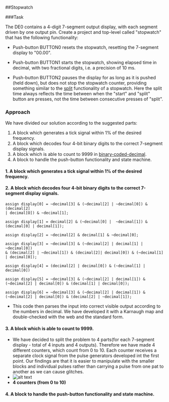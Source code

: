 ##Stopwatch

###Task

The DE0 contains a 4-digit 7-segment output display,
with each segment driven by one output pin. Create
a project and top-level called "stopwatch" that has
the following functionality:

- Push-button BUTTON0 resets the stopwatch,
  resetting the 7-segment display to "00.00".

- Push-button BUTTON1 starts the stopwatch,
  showing elapsed time in decimal, with two
  fractional digits, i.e. a precision of 10 ms.

- Push-button BUTTON2 pauses the display for as
  long as it is pushed (held down), but does not stop
  the stopwatch counter, providing something similar to the
  [split](http://en.wikipedia.org/wiki/Stopwatch) functionality
  of a stopwatch. Here the split time always reflects the time
  between when the "start" and "split" button are presses,
  not the time between consecutive presses of "split".

### Approach

We have divided our solution according to the suggested parts:
  1. A block which generates a tick signal within 1% of the desired frequency.
  2. A block which decodes four 4-bit binary digits to the correct 7-segment display signals.
  3. A block which is able to count to 9999 in [binary-coded-decimal](http://en.wikipedia.org/wiki/Binary-coded_decimal).
  4. A block to handle the push-button functionality and state machine.

#### 1. A block which generates a tick signal within 1% of the desired frequency.

#### 2. A block which decodes four 4-bit binary digits to the correct 7-segment display signals.
```
assign display[0] = ~decimal[3] & (~decimal[2] | ~decimal[0]) & (decimal[2] 
| decimal[O]) & ~decimal[1];

assign display[1] = decimal[2] & (~decimal[0] |  ~decimal[1]) & (decimal[0] | decimal[1]);

assign display[2] = ~decimal[2] & decimal[1] & ~decimal[0];

assign display[3] = ~decimal[3] & (~decimal[2] | decimal[1] | ~decimal[0])
& (decimal[2] | ~decimal[1]) & (decimal[2]| decimal[0]) & (~decimal[1] | decimal[0]);

assign display[4] = (decimal[2] | decimal[0]) & (~decimal[1] | decimal[0])

assign display[5] = ~decimal[3] & (~decimal[2] | decimal[1]) & 
(~decimal[2] | decimal[0]) & (decimal[1] | decimal[0]);

assign display[6] = ~decimal[3] & (~decimal[2] | decimal[1]) & 
(~decimal[2] | decimal[0]) & (decimal[2] | ~decimal[1]);
```
  - This code then parses the input into correct visible output according to the numbers in decimal. We have developed it with a Karnaugh map and double-checked with the web and the standard form. 

#### 3. A block which is able to count to 9999.
  - We have decided to split the problem to 4 parts(for each 7-segment display - total of 4 inputs and 4 outputs). Therefore we have made 4 different counters, which count from 0 to 10. Each counter receives a separate clock signal from the pulse generators developed int the first point. Our findings are that it is easier to manipulate with the smaller blocks and individual pulses rather than carrying a pulse from one pat to another as we can cause glitches. 
  - ![alt text](http://i65.tinypic.com/11lhg08.png)
  - __4 counters (from 0 to 10)__

#### 4. A block to handle the push-button functionality and state machine.




